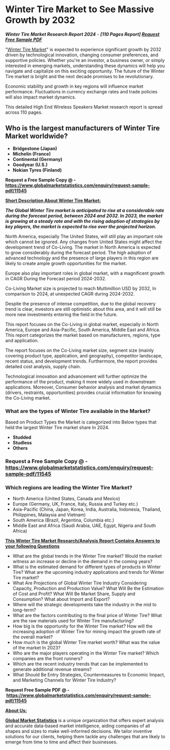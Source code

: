 <h1>Winter Tire Market to See Massive Growth by 2032</h1>
<p><em><strong>Winter Tire Market Research Report 2024</strong></em>&nbsp;-&nbsp;<em><strong>[110 Pages Report] </strong></em><em><strong><a href="https://www.globalmarketstatistics.com/enquiry/request-sample-pdf/11545">Request Free Sample PDF</a></strong></em></p>
<p>"<a href="https://www.globalmarketstatistics.com/market-reports/winter-tire-market-11545">Winter Tire Market</a>" is expected to experience significant growth by 2032 driven by technological innovation, changing consumer preferences, and supportive policies. Whether you're an investor, a business owner, or simply interested in emerging markets, understanding these dynamics will help you navigate and capitalize on this exciting opportunity. The future of the&nbsp;Winter Tire market is bright and the next decade promises to be revolutionary.</p>
<p>Economic stability and growth in key regions will influence market performance. Fluctuations in currency exchange rates and trade policies will also impact market dynamics.</p>
<p>This detailed&nbsp;High End Wireless Speakers Market research report is spread across 110 pages.</p>
<h2><strong>Who is the largest manufacturers of Winter Tire Market worldwide?</strong></h2>
<ul>
<li><strong>Bridgestone (Japan)</strong></li>
<li><strong>Michelin (France)</strong></li>
<li><strong>Continental (Germany)</strong></li>
<li><strong>Goodyear (U.S.)</strong></li>
<li><strong>Nokian Tyres (Finland)</strong></li>
</ul>
<p><strong>Request a Free Sample Copy @ - <a href="https://www.globalmarketstatistics.com/enquiry/request-sample-pdf/11545">https://www.globalmarketstatistics.com/enquiry/request-sample-pdf/11545</a></strong></p>
<p><strong><u>Short Description About Winter Tire Market:</u></strong></p>
<p><strong><em>The Global Winter Tire market is anticipated to rise at a considerable rate during the forecast period, between 2024 and 2032. In 2023, the market is growing at a steady rate and with the rising adoption of strategies by key players, the market is expected to rise over the projected horizon.</em></strong></p>
<p>North America, especially The United States, will still play an important role which cannot be ignored. Any changes from United States might affect the development trend of Co-Living. The market in North America is expected to grow considerably during the forecast period. The high adoption of advanced technology and the presence of large players in this region are likely to create ample growth opportunities for the market.</p>
<p>Europe also play important roles in global market, with a magnificent growth in CAGR During the Forecast period 2024-2032.</p>
<p>Co-Living Market size is projected to reach Multimillion USD by 2032, In comparison to 2024, at unexpected CAGR during 2024-2032.</p>
<p>Despite the presence of intense competition, due to the global recovery trend is clear, investors are still optimistic about this area, and it will still be more new investments entering the field in the future.</p>
<p>This report focuses on the Co-Living in global market, especially in North America, Europe and Asia-Pacific, South America, Middle East and Africa. This report categorizes the market based on manufacturers, regions, type and application.</p>
<p>The report focuses on the Co-Living market size, segment size (mainly covering product type, application, and geography), competitor landscape, recent status, and development trends. Furthermore, the report provides detailed cost analysis, supply chain.</p>
<p>Technological innovation and advancement will further optimize the performance of the product, making it more widely used in downstream applications. Moreover, Consumer behavior analysis and market dynamics (drivers, restraints, opportunities) provides crucial information for knowing the Co-Living market.</p>
<h3>What are the types of Winter Tire available in the Market?</h3>
<p>Based on Product Types the Market is categorized into Below types that held the largest Winter Tire market share In 2024.</p>
<ul>
<li><strong>Studded</strong></li>
<li><strong>Studless</strong></li>
<li><strong>Others</strong></li>
</ul>
<h3>Request a Free Sample Copy @ - <a href="https://www.globalmarketstatistics.com/enquiry/request-sample-pdf/11545">https://www.globalmarketstatistics.com/enquiry/request-sample-pdf/11545</a></h3>
<h3>Which regions are leading the Winter Tire Market?</h3>
<ul>
<li>North America (United States, Canada and Mexico)</li>
<li>Europe (Germany, UK, France, Italy, Russia and Turkey etc.)</li>
<li>Asia-Pacific (China, Japan, Korea, India, Australia, Indonesia, Thailand, Philippines, Malaysia and Vietnam)</li>
<li>South America (Brazil, Argentina, Columbia etc.)</li>
<li>Middle East and Africa (Saudi Arabia, UAE, Egypt, Nigeria and South Africa)</li>
</ul>
<p><strong><u>This Winter Tire Market Research/Analysis Report Contains Answers to your following Questions</u></strong></p>
<ul>
<li>What are the global trends in the Winter Tire market? Would the market witness an increase or decline in the demand in the coming years?</li>
<li>What is the estimated demand for different types of products in Winter Tire? What are the upcoming industry applications and trends for Winter Tire market?</li>
<li>What Are Projections of Global Winter Tire Industry Considering Capacity, Production and Production Value? What Will Be the Estimation of Cost and Profit? What Will Be Market Share, Supply and Consumption? What about Import and Export?</li>
<li>Where will the strategic developments take the industry in the mid to long-term?</li>
<li>What are the factors contributing to the final price of Winter Tire? What are the raw materials used for Winter Tire manufacturing?</li>
<li>How big is the opportunity for the Winter Tire market? How will the increasing adoption of Winter Tire for mining impact the growth rate of the overall market?</li>
<li>How much is the global Winter Tire market worth? What was the value of the market In 2023?</li>
<li>Who are the major players operating in the Winter Tire market? Which companies are the front runners?</li>
<li>Which are the recent industry trends that can be implemented to generate additional revenue streams?</li>
<li>What Should Be Entry Strategies, Countermeasures to Economic Impact, and Marketing Channels for Winter Tire Industry?</li>
</ul>
<p><strong>Request Free Sample PDF @ -&nbsp;<a href="https://www.globalmarketstatistics.com/enquiry/request-sample-pdf/11545">https://www.globalmarketstatistics.com/enquiry/request-sample-pdf/11545</a></strong></p>
<p><strong><u>About Us:</u></strong></p>
<p><strong><a href="https://www.globalmarketstatistics.com/">Global Market Statistics</a></strong> is a unique organization that offers expert analysis and accurate data-based market intelligence, aiding companies of all shapes and sizes to make well-informed decisions. We tailor inventive solutions for our clients, helping them tackle any challenges that are likely to emerge from time to time and affect their businesses.</p>